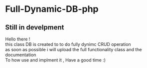 # Full-Dynamic-DB-php
<h2>Still in develpment</h2>

Hello there !<br>
this class DB is created to to do fully dynimc CRUD operation  <br>
as soon as possible i will upload the full functionality class and the documentation <br>
To how use and implment it , Have a good time :)
